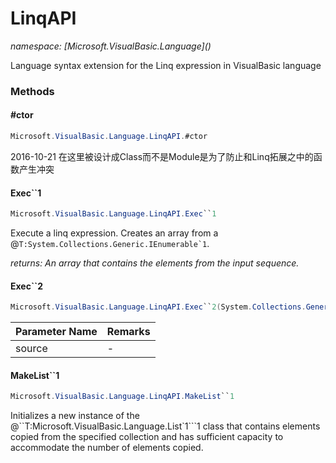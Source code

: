 ﻿# LinqAPI
_namespace: [Microsoft.VisualBasic.Language](<a href="#" onClick="load('/docs/Microsoft.VisualBasic.Language/index.md')"></a>)_

Language syntax extension for the Linq expression in VisualBasic language



### Methods

#### #ctor
```csharp
Microsoft.VisualBasic.Language.LinqAPI.#ctor
```
2016-10-21
 在这里被设计成Class而不是Module是为了防止和Linq拓展之中的函数产生冲突

#### Exec``1
```csharp
Microsoft.VisualBasic.Language.LinqAPI.Exec``1
```
Execute a linq expression. Creates an array from a @``T:System.Collections.Generic.IEnumerable`1``.

_returns: An array that contains the elements from the input sequence._

#### Exec``2
```csharp
Microsoft.VisualBasic.Language.LinqAPI.Exec``2(System.Collections.Generic.IEnumerable{``0})
```


|Parameter Name|Remarks|
|--------------|-------|
|source|-|


#### MakeList``1
```csharp
Microsoft.VisualBasic.Language.LinqAPI.MakeList``1
```
Initializes a new instance of the @``T:Microsoft.VisualBasic.Language.List`1```1 class that
 contains elements copied from the specified collection and has sufficient capacity
 to accommodate the number of elements copied.


